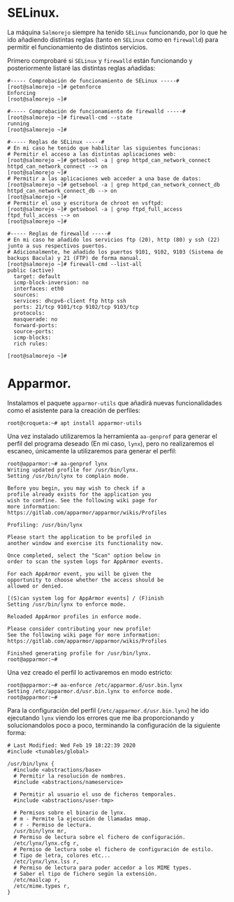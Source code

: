 # SELinux.
La máquina `Salmorejo` siempre ha tenido `SELinux` funcionando, por lo que he ido añadiendo distintas reglas (tanto en `SELinux` como en `firewalld`) para permitir el funcionamiento de distintos servicios.

Primero comprobaré si `SELinux` y `firewalld` están funcionando y posteriormente listaré las distintas reglas añadidas:
~~~
#----- Comprobación de funcionamiento de SELinux -----#
[root@salmorejo ~]# getenforce
Enforcing
[root@salmorejo ~]# 

#----- Comprobación de funcionamiento de firewalld -----#
[root@salmorejo ~]# firewall-cmd --state
running
[root@salmorejo ~]#

#----- Reglas de SELinux -----#
# En mi caso he tenido que habilitar las siguientes funcionas:
# Permitir el acceso a las distintas aplicaciones web:
[root@salmorejo ~]# getsebool -a | grep httpd_can_network_connect
httpd_can_network_connect --> on
[root@salmorejo ~]# 
# Permitir a las aplicaciones web acceder a una base de datos:
[root@salmorejo ~]# getsebool -a | grep httpd_can_network_connect_db
httpd_can_network_connect_db --> on
[root@salmorejo ~]# 
# Permitir el uso y escritura de chroot en vsftpd:
[root@salmorejo ~]# getsebool -a | grep ftpd_full_access
ftpd_full_access --> on
[root@salmorejo ~]#

#----- Reglas de firewalld -----#
# En mi caso he añadido los servicios ftp (20), http (80) y ssh (22) junto a sus respectivos puertos.
# Adicionalmente, he añadido los puertos 9101, 9102, 9103 (Sistema de backups Bacula) y 21 (FTP) de forma manual.
[root@salmorejo ~]# firewall-cmd --list-all
public (active)
  target: default
  icmp-block-inversion: no
  interfaces: eth0
  sources: 
  services: dhcpv6-client ftp http ssh
  ports: 21/tcp 9101/tcp 9102/tcp 9103/tcp
  protocols: 
  masquerade: no
  forward-ports: 
  source-ports: 
  icmp-blocks: 
  rich rules: 
	
[root@salmorejo ~]# 
~~~ 

# Apparmor.
Instalamos el paquete `apparmor-utils` que añadirá nuevas funcionalidades como el asistente para la creación de perfiles:
~~~
root@croqueta:~# apt install apparmor-utils
~~~

Una vez instalado utilizaremos la herramienta `aa-genprof` para generar el perfil del programa deseado (En mi caso, `lynx`), pero no realizaremos el escaneo, únicamente la utilizaremos para generar el perfil:
~~~
root@apparmor:~# aa-genprof lynx
Writing updated profile for /usr/bin/lynx.
Setting /usr/bin/lynx to complain mode.

Before you begin, you may wish to check if a
profile already exists for the application you
wish to confine. See the following wiki page for
more information:
https://gitlab.com/apparmor/apparmor/wikis/Profiles

Profiling: /usr/bin/lynx

Please start the application to be profiled in
another window and exercise its functionality now.

Once completed, select the "Scan" option below in 
order to scan the system logs for AppArmor events. 

For each AppArmor event, you will be given the 
opportunity to choose whether the access should be 
allowed or denied.

[(S)can system log for AppArmor events] / (F)inish
Setting /usr/bin/lynx to enforce mode.

Reloaded AppArmor profiles in enforce mode.

Please consider contributing your new profile!
See the following wiki page for more information:
https://gitlab.com/apparmor/apparmor/wikis/Profiles

Finished generating profile for /usr/bin/lynx.
root@apparmor:~#
~~~

Una vez creado el perfil lo activaremos en modo estricto:
~~~
root@apparmor:~# aa-enforce /etc/apparmor.d/usr.bin.lynx
Setting /etc/apparmor.d/usr.bin.lynx to enforce mode.
root@apparmor:~# 
~~~

Para la configuración del perfil (`/etc/apparmor.d/usr.bin.lynx`) he ido ejecutando `lynx` viendo los errores que me iba proporcionando y solucionandolos poco a poco, terminando la configuración de la siguiente forma:
~~~
# Last Modified: Wed Feb 19 18:22:39 2020
#include <tunables/global>

/usr/bin/lynx {
  #include <abstractions/base>
  # Permitir la resolución de nombres.
  #include <abstractions/nameservice>

  # Permitir al usuario el uso de ficheros temporales.
  #include <abstractions/user-tmp>

  # Permisos sobre el binario de lynx.
  # m - Permite la ejecución de llamadas mmap.
  # r - Permiso de lectura.
  /usr/bin/lynx mr,
  # Permiso de lectura sobre el fichero de configuración.
  /etc/lynx/lynx.cfg r,
  # Permiso de lectura sobe el fichero de configuración de estilo.
  # Tipo de letra, colores etc...
  /etc/lynx/lynx.lss r,
  # Permiso de lectura para poder accedor a los MIME types.
  # Saber el tipo de fichero según la extensión.
  /etc/mailcap r,
  /etc/mime.types r,
}
~~~